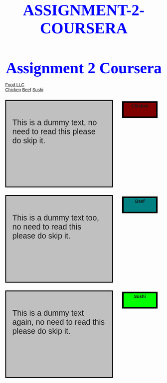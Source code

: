 # ASSIGNMENT-2-COURSERA
<html>
<head>
<meta charset="utf-8">
<title>Module 3 assignmest</title>
<meta charset="utf-8">
<meta name="viewport"
contetnt="width=device-width,initial-scale=1">
<link rel="stylesheet" href="https://cdnjs.cloudflare.com/ajax/libs/font-awesome/4.7.0/css/font-awesome.min.css">
 <style>
body {
  font-family: Arial, Helvetica, sans-serif;
}

.mobile-container {
  width: 1024px;
  margin: 20px;
  background-color: #555;
  height: 521px;
  color: white;
  border-radius: 10px;
}

.topnav {
  overflow: hidden;
  background-color: #333;
  position: relative;
  align-self: center;
}

.topnav #myLinks {
  display: none;
}

.topnav a {
  color: white;
  padding: 14px 16px;
  text-decoration: none;
  font-size: 17px;
  display: block;
}

.topnav a.icon {
  background: black;
  display: block;
  position: absolute;
  right: 0;
  top: 0;
}

.topnav a:hover {
  background-color: #ddd;
  color: black;
}

.active {
  background-color: #4CAF50;
  color: white;
}
.row{
  margin-top: 5%;
  margin-bottom: 5%;
}
h1 {
  margin-bottom: 17px;
  text-align: center;
  color:blue;
  font-size: 50px;
  font-family: Comic Sans MS;
}
box {
  width: 100%;
  overflow: none;
}
.content-name{
  overflow:none;
  text-align: center;
  border: 5px solid black;
  width: 100px;
  height: 40px;
  padding: 2px;
  float:right;
  margin-top:4px;
  margin-right:15px;
  font-weight: bold;
  position: relative;
}
.content 
{
  border:3px solid black;
  width: 300px;
  height: 200px;
  margin: 2.5%
  color:black;
  font-size: 25px;
  padding: 20px 20px 20px 20px;
  padding-top: 55px;
  background-color:silver;
}
.name1{
background-color:maroon;  
}
.name2{
background-color:teal;  
}
.name3{
background-color:lime;  
}
@media (min-width: 992px) {
  .col-lg-4{
  float:left;
  width:33.33%;
  }
}
@media(min-width:768px)and(max-width:991px)
{
  .col-md-6,col-md-12;{
  float:left;
}
.col-md-6{
  width:50%;}
.col-md-12{
  margin-left:-10px;
  width:50%;}
.name3{
  margin-right:65px;
  width:100px;
}
}
</style>
</head>
<h1>Assignment 2 Coursera</h1>
<body>

<!-- Simulate a smartphone / tablet -->
<div class="mobile-container">

<!-- Top Navigation Menu -->
<div class="topnav">
  <a href="#home" class="active">Food LLC</a>
 <div id="myLinks">
    <a href="#news">Chicken</a>
    <a href="#contact">Beef</a>
    <a href="#about">Sushi</a>
  </div>
  <a href="javascript:void(0);" class="icon" onclick="myFunction()">
    <i class="fa fa-bars"></i>
  </a>
  <div class="row">

<div>
 <div class="col-lg-4 col-md-6 col-sm-12">
    <div class="box">
      <p class="content-name name1">
        Chicken
      </p>
      <p class="content">
        This is a dummy text, no need to read this please do skip it.
      </p>
  </div>
  </div>
  <div class="col-lg-4 col-md-6 col-sm-12">
    <div class="box">
      <p class="content-name name2">
        Beef
      </p>
      <p class="content">
        This is a dummy text too, no need to read this please do skip it.
      </p>
    </div>
  </div>
  <div  class="col-lg-4 col-md-6 col-sm-12">
    <div class="box">
      <p class="content-name name3">
        Sushi
      </p>
      <p class="content">
       This is a dummy text again, no need to read this please do skip it. 
      </p>
    </div>
  </div> <!-- Simulate a smartphone / tablet -->
    </div>
  </div>
</div>
</div>
<script>
function myFunction() {
  var x = document.getElementById("myLinks");
  if (x.style.display === "block") {
    x.style.display = "none";
  } else {
    x.style.display = "block";
  }
}
</script>
</body>
</html>
